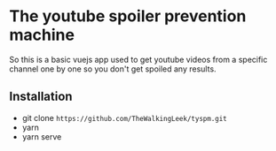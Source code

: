 # The youtube spoiler prevention machine

So this is a basic vuejs app used to get youtube videos from a specific channel one by one so you don't get spoiled any results.

## Installation

- git clone `https://github.com/TheWalkingLeek/tyspm.git`
- yarn
- yarn serve
